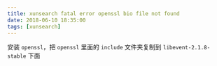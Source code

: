 ```yaml
---
title: xunsearch fatal error openssl bio file not found
date: 2018-06-10 18:35:00
tags: [xunsearch]
---
```


安装 `openssl`，把 `openssl` 里面的 `include` 文件夹复制到 `libevent-2.1.8-stable` 下面
